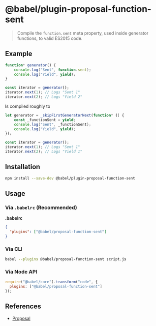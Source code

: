 # @babel/plugin-proposal-function-sent

> Compile the `function.sent` meta property, used inside generator functions, to valid ES2015 code.

## Example

```js
function* generator() {
    console.log("Sent", function.sent);
    console.log("Yield", yield);
}

const iterator = generator();
iterator.next(1); // Logs "Sent 1"
iterator.next(2); // Logs "Yield 2"
```

Is compiled roughly to

```js
let generator = _skipFirstGeneratorNext(function* () {
    const _functionSent = yield;
    console.log("Sent", _functionSent);
    console.log("Yield", yield);
});

const iterator = generator();
iterator.next(1); // Logs "Sent 1"
iterator.next(2); // Logs "Yield 1"
```

## Installation

```sh
npm install --save-dev @babel/plugin-proposal-function-sent
```

## Usage

### Via `.babelrc` (Recommended)

**.babelrc**

```json
{
  "plugins": ["@babel/proposal-function-sent"]
}
```

### Via CLI

```sh
babel --plugins @babel/proposal-function-sent script.js
```

### Via Node API

```javascript
require("@babel/core").transform("code", {
  plugins: ["@babel/proposal-function-sent"]
});
```

## References

* [Proposal](https://github.com/allenwb/ESideas/blob/master/Generator%20metaproperty.md)
